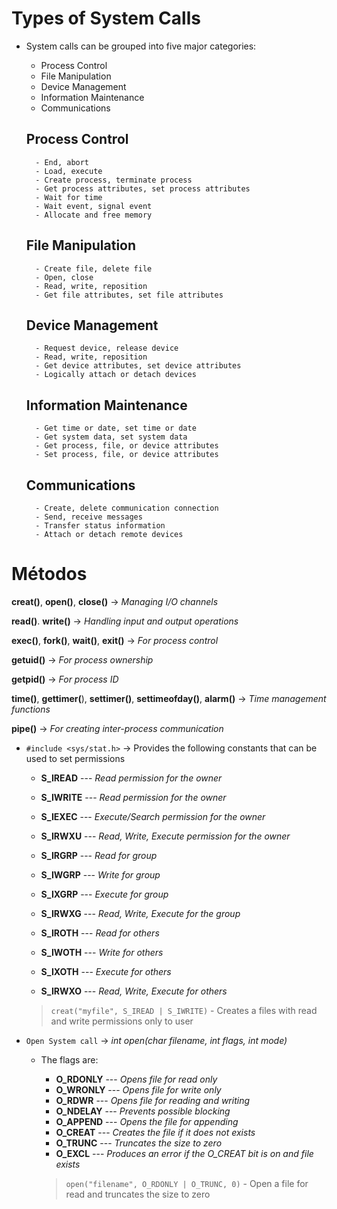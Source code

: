 # Types of System Calls

- System calls can be grouped into five major categories:
    - Process Control
    - File Manipulation
    - Device Management
    - Information Maintenance
    - Communications

    ## Process Control

        - End, abort
        - Load, execute
        - Create process, terminate process
        - Get process attributes, set process attributes
        - Wait for time
        - Wait event, signal event
        - Allocate and free memory

    ## File Manipulation

        - Create file, delete file
        - Open, close
        - Read, write, reposition
        - Get file attributes, set file attributes 

    ## Device Management

        - Request device, release device
        - Read, write, reposition
        - Get device attributes, set device attributes
        - Logically attach or detach devices

    ## Information Maintenance

        - Get time or date, set time or date
        - Get system data, set system data
        - Get process, file, or device attributes
        - Set process, file, or device attributes

    ## Communications

        - Create, delete communication connection
        - Send, receive messages
        - Transfer status information
        - Attach or detach remote devices

# Métodos

**creat()**, **open()**, **close()** -> *Managing I/O channels*

**read()**. **write()** -> *Handling input and output operations*

**exec()**, **fork()**, **wait()**, **exit()** -> *For process control*

**getuid()** -> *For process ownership*

**getpid()** -> *For process ID*

**time()**, **gettimer(**), **settimer()**, **settimeofday()**, **alarm()** -> *Time management functions*

**pipe()** -> *For creating inter-process communication*

- `#include <sys/stat.h>` -> Provides the following constants that can be used to set permissions
    - **S_IREAD**  --- *Read permission for the owner*
    - **S_IWRITE** --- *Read permission for the owner* 
    - **S_IEXEC**  --- *Execute/Search permission for the owner*
    - **S_IRWXU**  --- *Read, Write, Execute permission for the owner*

    - **S_IRGRP**  --- *Read for group*
    - **S_IWGRP**  --- *Write for group*
    - **S_IXGRP**  --- *Execute for group*
    - **S_IRWXG**  --- *Read, Write, Execute for the group*

    - **S_IROTH**  --- *Read for others*
    - **S_IWOTH**  --- *Write for others*
    - **S_IXOTH**  --- *Execute for others*
    - **S_IRWXO**  --- *Read, Write, Execute for others*

    >`creat("myfile", S_IREAD | S_IWRITE)` - Creates a files with read and write permissions only to user

- `Open System call` -> **int open(char* filename, int flags, int mode)*
    - The flags are:
        - **O_RDONLY** --- *Opens file for read only*
        - **O_WRONLY** --- *Opens file for write only*
        - **O_RDWR**   --- *Opens file for reading and writing*
        - **O_NDELAY** --- *Prevents possible blocking*
        - **O_APPEND** --- *Opens the file for appending*
        - **O_CREAT**  --- *Creates the file if it does not exists*       
        - **O_TRUNC**  --- *Truncates the size to zero*       
        - **O_EXCL**   --- *Produces an error if the O_CREAT bit is on and file exists*   

        >`open("filename", O_RDONLY | O_TRUNC, 0)` - Open a file for read and truncates the size to zero  
 